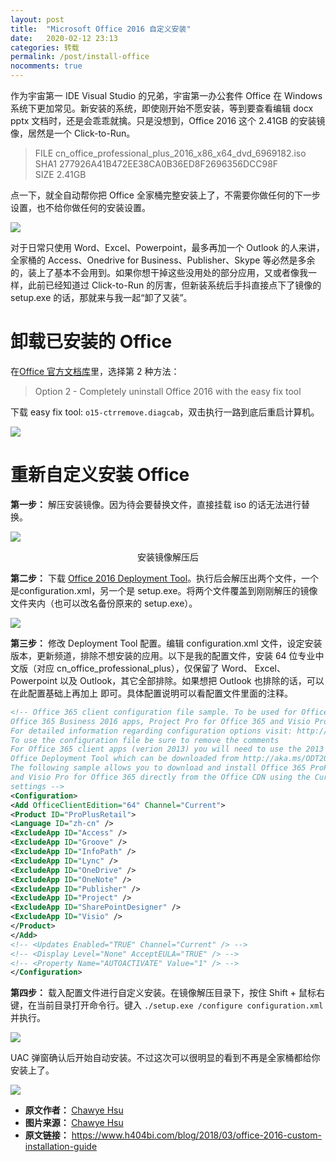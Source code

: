 ```yaml
---
layout: post
title:  "Microsoft Office 2016 自定义安装"
date:   2020-02-12 23:13
categories: 转载
permalink: /post/install-office
nocomments: true
---
```


作为宇宙第一 IDE Visual Studio 的兄弟，宇宙第一办公套件 Office 在 Windows 系统下更加常见。新安装的系统，即使刚开始不愿安装，等到要查看编辑 docx pptx 文档时，还是会乖乖就擒。只是没想到，Office 2016 这个 2.41GB 的安装镜像，居然是一个 Click-to-Run。

> FILE cn_office_professional_plus_2016_x86_x64_dvd_6969182.iso<br>
SHA1 277926A41B472EE38CA0B36ED8F2696356DCC98F<br>
SIZE 2.41GB

点一下，就全自动帮你把 Office 全家桶完整安装上了，不需要你做任何的下一步设置，也不给你做任何的安装设置。

![](https://myhusky.oss-cn-beijing.aliyuncs.com/Echo/images/install-office/20180324002-8578c6ed.jpg)

对于日常只使用 Word、Excel、Powerpoint，最多再加一个 Outlook 的人来讲，全家桶的 Access、Onedrive for Business、Publisher、Skype 等必然是多余的，装上了基本不会用到。如果你想干掉这些没用处的部分应用，又或者像我一样，此前已经知道过 Click-to-Run 的厉害，但新装系统后手抖直接点下了镜像的 setup.exe 的话，那就来与我一起“卸了又装”。

# 卸载已安装的 Office

在<a href="https://support.office.com/en-us/article/9dd49b83-264a-477a-8fcc-2fdf5dbf61d8" target="_blank">Office 官方文档库</a>里，选择第 2 种方法：

>Option 2 - Completely uninstall Office 2016 with the easy fix tool

下载 easy fix tool: `o15-ctrremove.diagcab`，双击执行一路到底后重启计算机。

![](https://myhusky.oss-cn-beijing.aliyuncs.com/Echo/images/install-office/20180324003-3c9cdc49.jpg)

# 重新自定义安装 Office

**第一步：** 解压安装镜像。因为待会要替换文件，直接挂载 iso 的话无法进行替换。

![](https://myhusky.oss-cn-beijing.aliyuncs.com/Echo/images/install-office/20180324004-d0e49d82.jpg)
<center>安装镜像解压后</center>

**第二步：** 下载 <a href="https://www.microsoft.com/en-us/download/details.aspx?id=49117" target="_blank">Office 2016 Deployment Tool</a>。执行后会解压出两个文件，一个是configuration.xml，另一个是 setup.exe。将两个文件覆盖到刚刚解压的镜像文件夹内（也可以改名备份原来的 setup.exe）。

![](https://myhusky.oss-cn-beijing.aliyuncs.com/Echo/images/install-office/20180324005-10a02c45.jpg)

**第三步：** 修改 Deployment Tool 配置。编辑 configuration.xml 文件，设定安装版本，更新频道，排除不想安装的应用。以下是我的配置文件，安装 64 位专业中文版（对应 cn_office_professional_plus），仅保留了 Word、 Excel、Powerpoint 以及 Outlook，其它全部排除。如果想把 Outlook 也排除的话，可以在此配置基础上再加上 <ExcludeApp ID="Outlook" /> 即可。具体配置说明可以看配置文件里面的注释。

~~~xml
<!-- Office 365 client configuration file sample. To be used for Office 365 ProPlus 2016 apps,
Office 365 Business 2016 apps, Project Pro for Office 365 and Visio Pro for Office 365.
For detailed information regarding configuration options visit: http://aka.ms/ODT.
To use the configuration file be sure to remove the comments
For Office 365 client apps (verion 2013) you will need to use the 2013 version of the
Office Deployment Tool which can be downloaded from http://aka.ms/ODT2013
The following sample allows you to download and install Office 365 ProPlus 2016 apps
and Visio Pro for Office 365 directly from the Office CDN using the Current Channel
settings -->
<Configuration>
<Add OfficeClientEdition="64" Channel="Current">
<Product ID="ProPlusRetail">
<Language ID="zh-cn" />
<ExcludeApp ID="Access" />
<ExcludeApp ID="Groove" />
<ExcludeApp ID="InfoPath" />
<ExcludeApp ID="Lync" />
<ExcludeApp ID="OneDrive" />
<ExcludeApp ID="OneNote" />
<ExcludeApp ID="Publisher" />
<ExcludeApp ID="Project" />
<ExcludeApp ID="SharePointDesigner" />
<ExcludeApp ID="Visio" />
</Product>
</Add>
<!-- <Updates Enabled="TRUE" Channel="Current" /> -->
<!-- <Display Level="None" AcceptEULA="TRUE" /> -->
<!-- <Property Name="AUTOACTIVATE" Value="1" /> -->
</Configuration>
~~~

**第四步：** 载入配置文件进行自定义安装。在镜像解压目录下，按住 Shift + 鼠标右键，在当前目录打开命令行。键入 `./setup.exe /configure configuration.xml` 并执行。

![](https://myhusky.oss-cn-beijing.aliyuncs.com/Echo/images/install-office/20180324006-7531e895.png)

UAC 弹窗确认后开始自动安装。不过这次可以很明显的看到不再是全家桶都给你安装上了。

![](https://myhusky.oss-cn-beijing.aliyuncs.com/Echo/images/install-office/20180324007-e620367a.png)

<ul class="post-copyright">
  <li class="post-copyright-author">
    <strong>原文作者： </strong><a href="https://www.h404bi.com/about" target="_blank">Chawye Hsu</a></li>
  <li class="post-copyright-author">
    <strong>图片来源： </strong><a href="https://www.h404bi.com/about" target="_blank">Chawye Hsu</a></li>
  <li class="post-copyright-link">
    <strong>原文链接：</strong>
    <a href="https://www.h404bi.com/blog/2018/03/office-2016-custom-installation-guide" title="{{ page.title }}" target="_blank">https://www.h404bi.com/blog/2018/03/office-2016-custom-installation-guide</a></li>
</ul>
